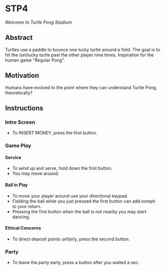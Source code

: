 # STP4

*Welcome to Turtle Pong Stadium*

## Abstract

Turtles use a paddle to bounce one lucky turtle around a field. The goal is to hit the (un)lucky turtle past the other player nine times. Inspiration for the human game "Regular Pong".

## Motivation

Humans have evolved to the point where they can understand Turtle Pong, theoretically?

## Instructions

### Intro Screen
 * To INSERT MONEY, press the first button.

### Game Play

#### Service
 * To wind up and serve, hold down the first button.
 * You may move around.
#### Ball in Play
 * To move your player around use your directional keypad.
 * Fielding the ball while you just pressed the first button can add oomph to your return.
 * Pressing the first button when the ball is not nearby you may start dancing.
#### Ethical Concerns
 * To direct deposit points unfairly, press the second button.

### Party
 * To leave the party early, press a button after you waited a sec.

